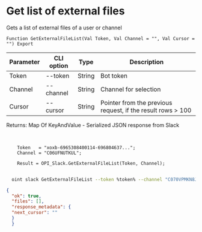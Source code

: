 ﻿---
sidebar_position: 1
---

# Get list of external files
 Gets a list of external files of a user or channel



`Function GetExternalFileList(Val Token, Val Channel = "", Val Cursor = "") Export`

  | Parameter | CLI option | Type | Description |
  |-|-|-|-|
  | Token | --token | String | Bot token |
  | Channel | --channel | String | Channel for selection |
  | Cursor | --cursor | String | Pointer from the previous request, if the result rows > 100 |

  
  Returns:  Map Of KeyAndValue - Serialized JSON response from Slack

<br/>




```bsl title="Code example"
    Token   = "xoxb-6965308400114-696804637...";
    Channel = "C06UFNUTKUL";

    Result = OPI_Slack.GetExternalFileList(Token, Channel);
```



```sh title="CLI command example"
    
  oint slack GetExternalFileList --token %token% --channel "C070VPMKN8J" --cursor %cursor%

```

```json title="Result"
{
  "ok": true,
  "files": [],
  "response_metadata": {
  "next_cursor": ""
  }
  }
```
